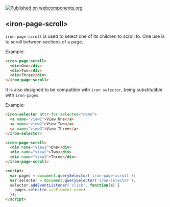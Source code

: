 [![Published on webcomponents.org](https://img.shields.io/badge/webcomponents.org-published-blue.svg)](https://www.webcomponents.org/element/chrisjagoda/iron-page-scroll)

## &lt;iron-page-scroll&gt;

`iron-page-scroll` is used to select one of its children to scroll to. One use is to scroll between sections of a page.

Example:

```html
<iron-page-scroll>
  <div>One</div>
  <div>Two</div>
  <div>Three</div>
</iron-page-scroll>
```

It is also designed to be compatible with `iron selector`, being substitutible with `iron-pages`.

Example:

```html
<iron-selector attr-for-selected="name">
  <a name="view1">View One</a>
  <a name="view2">View Two</a>
  <a name="view3">View Three</a>
</iron-selector>

<iron-page-scroll>
  <div name="view1">One</div>
  <div name="view2">Two</div>
  <div name="view3">Three</div>
</iron-page-scroll>

<script>
  var pages = document.querySelector('iron-page-scroll');
  var selector = document.querySelector('iron-selector');
  selector.addEventListener('click', function(e) {
    pages.select(e.srcElement.name)
  });
</script>
```
